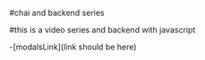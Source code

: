 #chai and backend series

#this is a video series and backend with javascript

-[modalsLink](link should be here)
